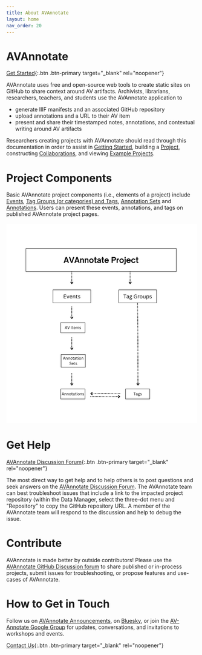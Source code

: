 ```yaml
---
title: About AVAnnotate
layout: home
nav_order: 20
---
```


# AVAnnotate
[Get Started](https://avannotate.github.io/documentation/){:.btn .btn-primary target="_blank" rel="noopener"} 

AVAnnotate uses free and open-source web tools to create static sites on GitHub to share context around AV artifacts. 
Archivists, librarians, researchers, teachers, and students use the AVAnnotate application to
- generate IIIF manifests and an associated GitHub repository
- upload annotations and a URL to their AV item 
- present and share their timestamped notes, annotations, and contextual writing around AV artifacts

Researchers creating projects with AVAnnotate should read through this documentation in order to assist in [Getting Started](https://avannotate.github.io/documentation/pages/start/), building a [Project](https://avannotate.github.io/documentation/pages/projects/), constructing [Collaborations](https://avannotate.github.io/documentation/pages/collaborations/), and viewing [Example Projects](https://avannotate.github.io/documentation/pages/examples/). 

# Project Components
Basic AVAnnotate project components (i.e., elements of a project) include [Events](https://avannotate.github.io/documentation/pages/events/), [Tag Groups (or categories) and Tags](https://avannotate.github.io/documentation/pages/tags/), [Annotation Sets](https://avannotate.github.io/documentation/pages/sets/) and [Annotations](https://avannotate.github.io/documentation/pages/create-ann/). Users can present these events, annotations, and tags on published AVAnnotate project pages.  
<br>
![Project1Image](project.png)
<br>

# Get Help
 
[AVAnnotate Discussion Forum](https://github.com/orgs/AVAnnotate/discussions){:.btn .btn-primary target="_blank" rel="noopener"}

The most direct way to get help and to help others is to post questions and seek answers on the [AVAnnotate Discussion Forum](https://github.com/orgs/AVAnnotate/discussions). The AVAnnotate team can best troubleshoot issues that include a link to the impacted project repository (within the Data Manager, select the three-dot menu and "Repository" to copy the GitHub repository URL. A member of the AVAnnotate team will respond to the discussion and help to debug the issue. 

# Contribute

AVAnnotate is made better by outside contributors! Please use the [AVAnnotate GitHub Discussion forum](https://github.com/orgs/AVAnnotate/discussions) to share published or in-process projects, submit issues for troubleshooting, or propose features and use-cases of AVAnnotate. 

# How to Get in Touch

Follow us on [AVAnnotate Announcements](https://github.com/orgs/AVAnnotate/discussions/categories/announcements), on [Bluesky](https://app.bsky.cz/profile/avannotate.bsky.social), or join the [AV-Annotate Google Group](https://groups.google.com/u/0/g/av-annotate) for updates, conversations, and invitations to workshops and events. 

[Contact Us](mailto:av-annotate@gmail.com){:.btn .btn-primary target="_blank" rel="noopener"} 

